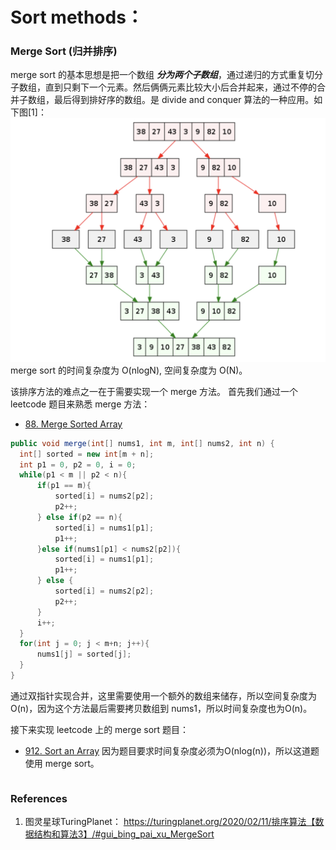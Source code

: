# Sort methods：

### Merge Sort (归并排序)
merge sort 的基本思想是把一个数组 ***分为两个子数组***，通过递归的方式重复切分子数组，直到只剩下一个元素。然后俩俩元素比较大小后合并起来，通过不停的合并子数组，最后得到排好序的数组。是 divide and conquer 算法的一种应用。如下图[1]：
![DFS template](../img/Merge_Sort.png)
merge sort 的时间复杂度为 O(nlogN), 空间复杂度为 O(N)。

该排序方法的难点之一在于需要实现一个 merge 方法。
首先我们通过一个 leetcode 题目来熟悉 merge 方法：
* [88. Merge Sorted Array](https://leetcode.com/problems/merge-sorted-array/description/)
```Java
public void merge(int[] nums1, int m, int[] nums2, int n) {
  int[] sorted = new int[m + n];
  int p1 = 0, p2 = 0, i = 0;
  while(p1 < m || p2 < n){
      if(p1 == m){
          sorted[i] = nums2[p2];
          p2++;
      } else if(p2 == n){
          sorted[i] = nums1[p1];
          p1++;
      }else if(nums1[p1] < nums2[p2]){
          sorted[i] = nums1[p1];
          p1++;
      } else {
          sorted[i] = nums2[p2];
          p2++;
      }
      i++;
  }
  for(int j = 0; j < m+n; j++){
      nums1[j] = sorted[j];
  }
}
```
通过双指针实现合并，这里需要使用一个额外的数组来储存，所以空间复杂度为O(n)，因为这个方法最后需要拷贝数组到 nums1，所以时间复杂度也为O(n)。

接下来实现 leetcode 上的 merge sort 题目：
* [912. Sort an Array](https://leetcode.com/problems/sort-an-array/)
因为题目要求时间复杂度必须为O(nlog(n))，所以这道题使用 merge sort。
```Java
```


### References
1. 图灵星球TuringPlanet： https://turingplanet.org/2020/02/11/排序算法【数据结构和算法3】/#gui_bing_pai_xu_MergeSort